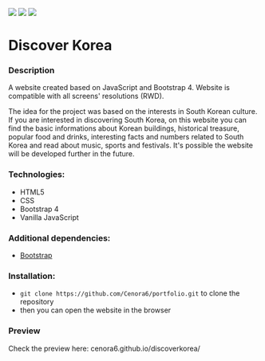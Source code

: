 ![](src/assets/preview/preview-1.png)
![](src/assets/preview/preview-2.png)
![](src/assets/preview/preview-3.png)

# Discover Korea

### Description
A website created based on JavaScript and Bootstrap 4. Website is compatible with all screens' resolutions (RWD). 

The idea for the project was based on the interests in South Korean culture. If you are interested in discovering South Korea, on this website you can find the basic informations about Korean buildings, historical treasure, popular food and drinks, interesting facts and numbers related to South Korea and read about music, sports and festivals. It's possible the website will be developed further in the future.
 
### Technologies:
- HTML5
- CSS
- Bootstrap 4
- Vanilla JavaScript

### Additional dependencies: 
- [Bootstrap](https://www.npmjs.com/package/bootstrap/)

### Installation:

-  ```git clone https://github.com/Cenora6/portfolio.git``` to clone the repository
- then you can open the website in the browser

### Preview
Check the preview here: cenora6.github.io/discoverkorea/
